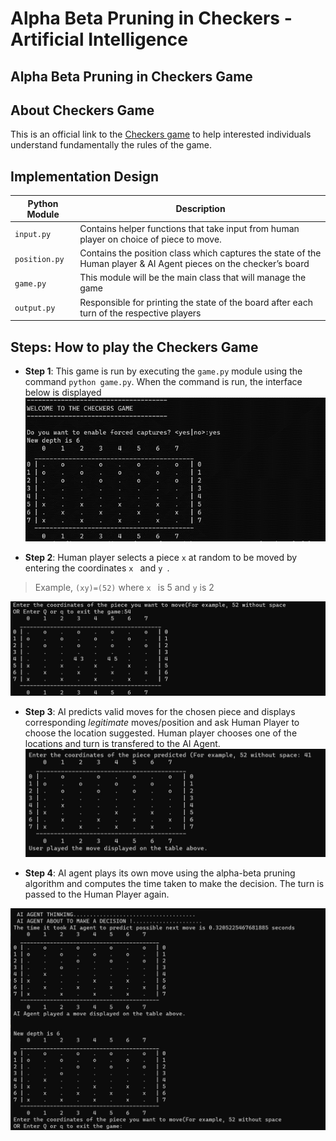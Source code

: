 # Alpha Beta Pruning in Checkers - Artificial Intelligence
## Alpha Beta Pruning in Checkers Game

## About Checkers Game
This is an official link to the [Checkers game](https://www.officialgamerules.org/checkers) to help interested individuals understand fundamentally the rules of the game.


## Implementation Design
|  Python Module  | Description |
| --- | --- | 
| `input.py` | Contains helper functions that take input from human player on choice of piece to move. | 
| `position.py` | Contains the position class which captures the state of the Human player & AI Agent pieces on the checker’s board | 
| `game.py` | This module will be the main class that will manage the game | 
| `output.py` | Responsible for printing the state of the board after each turn of the respective players |


## Steps: How to play the Checkers Game
- **Step 1**: This game is run by executing the `game.py` module using the command `python game.py`.
When the command is run, the interface below is displayed
![Screenshot](Pictures/Picture1.png)

- **Step 2**: Human player selects a piece `x` at random to be moved by entering the coordinates `x ` and `y `.
> Example, `(xy)=(52)` where `x ` is 5 and `y` is 2 


![Screenshot](Pictures/gameplay.jpg)
- **Step 3**: AI predicts valid moves for the chosen piece and displays corresponding *legitimate* moves/position and ask Human Player to choose the location suggested. Human player chooses one of the locations and turn is transfered to the AI Agent.
![Screenshot](Pictures/gameplay2.jpg)

- **Step 4**: AI agent plays its own move using the alpha-beta pruning algorithm and computes the time taken to make the decision. The turn is passed to the Human Player again.

![Screenshot](Pictures/gameplay3.jpg)
 







